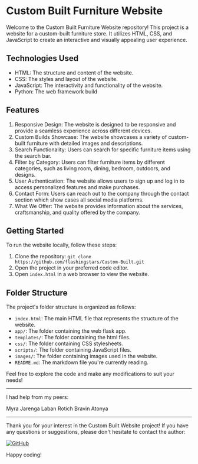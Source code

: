 # Custom Built Furniture Website

Welcome to the Custom Built Furniture Website repository! This project is a website for a custom-built furniture store. It utilizes HTML, CSS, and JavaScript to create an interactive and visually appealing user experience.

## Technologies Used

- HTML: The structure and content of the website.
- CSS: The styles and layout of the website.
- JavaScript: The interactivity and functionality of the website.
- Python: The web framework build
 
## Features

1. Responsive Design: The website is designed to be responsive and provide a seamless experience across different devices.
2. Custom Builds Showcase: The website showcases a variety of custom-built furniture with detailed images and descriptions.
3. Search Functionality: Users can search for specific furniture items using the search bar.
4. Filter by Category: Users can filter furniture items by different categories, such as living room, dining, bedroom, outdoors, and designs.
5. User Authentication: The website allows users to sign up and log in to access personalized features and make purchases.
6. Contact Form: Users can reach out to the company through the contact section which show cases all social media platforms.
7. What We Offer: The website provides information about the services, craftsmanship, and quality offered by the company.

## Getting Started

To run the website locally, follow these steps:

1. Clone the repository: `git clone https://github.com/flashingstars/Custom-Built.git`
2. Open the project in your preferred code editor.
3. Open `index.html` in a web browser to view the website.

## Folder Structure

The project's folder structure is organized as follows:


- `index.html`: The main HTML file that represents the structure of the website.
- `app/`: The folder containing the web flask app.
- `templates/`: The folder containing the html files.
- `css/`: The folder containing CSS stylesheets.
- `scripts/`: The folder containing JavaScript files.
- `images/`: The folder containing images used in the website.
- `README.md`: The markdown file you're currently reading.

Feel free to explore the code and make any modifications to suit your needs!

---

I had help from my peers:

Myra Jarenga
Laban Rotich
Bravin Atonya

---

Thank you for your interest in the Custom Built Website project! If you have any questions or suggestions, please don't hesitate to contact the author:

[![GitHub](https://img.shields.io/badge/GitHub-Profile-black)](https://github.com/flashingstars)


Happy coding!
